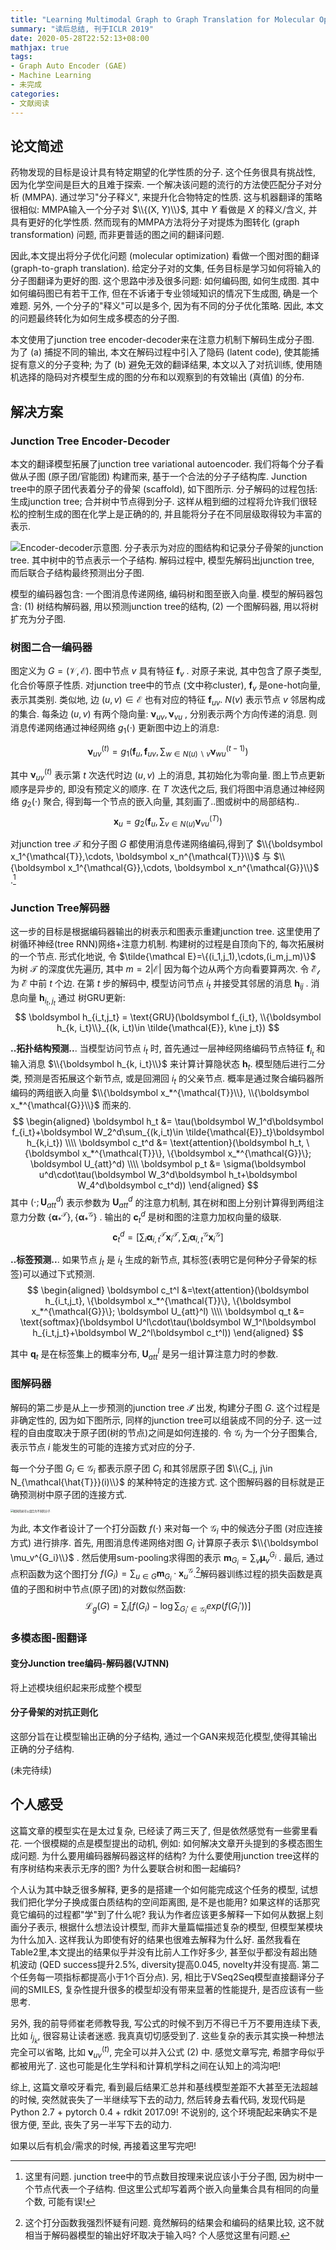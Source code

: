 ```yaml
---
title: "Learning Multimodal Graph to Graph Translation for Molecular Optimization"
summary: "读后总结, 刊于ICLR 2019"
date: 2020-05-28T22:52:13+08:00
mathjax: true
tags:
- Graph Auto Encoder (GAE)
- Machine Learning
- 未完成
categories:
- 文献阅读
---
```


## 论文简述

药物发现的目标是设计具有特定期望的化学性质的分子.  这个任务很具有挑战性, 因为化学空间是巨大的且难于探索. 一个解决该问题的流行的方法使匹配分子对分析 (MMPA). 通过学习"分子释义", 来提升化合物特定的性质. 这与机器翻译的策略很相似: MMPA输入一个分子对 $\\{(X, Y)\\}$, 其中 $Y$ 看做是 $X$ 的释义/含义, 并具有更好的化学性质. 然而现有的MMPA方法将分子对提炼为图转化 (graph transformation) 问题, 而非更普适的图之间的翻译问题.

因此,本文提出将分子优化问题 (molecular optimization) 看做一个图对图的翻译 (graph-to-graph translation). 给定分子对的文集, 任务目标是学习如何将输入的分子图翻译为更好的图. 这个思路中涉及很多问题: 如何编码图, 如何生成图. 其中如何编码图已有若干工作, 但在不诉诸于专业领域知识的情况下生成图, 确是一个难题. 另外, 一个分子的"释义"可以是多个, 因为有不同的分子优化策略. 因此, 本文的问题最终转化为如何生成多模态的分子图.

本文使用了junction tree encoder-decoder来在注意力机制下解码生成分子图. 为了 (a) 捕捉不同的输出, 本文在解码过程中引入了隐码 (latent code), 使其能捕捉有意义的分子变种; 为了 (b) 避免无效的翻译结果, 本文以入了对抗训练, 使用随机选择的隐码对齐模型生成的图的分布和以观察到的有效输出 (真值) 的分布.

## 解决方案

### Junction Tree Encoder-Decoder

本文的翻译模型拓展了junction tree variational autoencoder. 我们将每个分子看做从子图 (原子团/官能团) 构建而来, 基于一个合法的分子子结构库. Junction tree中的原子团代表着分子的骨架 (scaffold), 如下图所示. 分子解码的过程包括: 生成junction tree; 合并树中节点得到分子. 这样从粗到细的过程将允许我们很轻松的控制生成的图在化学上是正确的的, 并且能将分子在不同层级取得较为丰富的表示.

![](https://minys-blog.oss-cn-beijing.aliyuncs.com/2020-06-01-145411.png "Encoder-decoder示意图. 分子表示为对应的图结构和记录分子骨架的junction tree. 其中树中的节点表示一个子结构. 解码过程中, 模型先解码出junction tree, 而后联合子结构最终预测出分子图.")



模型的编码器包含: 一个图消息传递网络, 编码树和图至嵌入向量. 模型的解码器包含: (1) 树结构解码器, 用以预测junction tree的结构, (2) 一个图解码器, 用以将树扩充为分子图.

### 树图二合一编码器

图定义为 $G=(\mathcal{V}, \mathcal{E})$. 图中节点 $v$ 具有特征 $\boldsymbol f_v$ . 对原子来说, 其中包含了原子类型, 化合价等原子性质. 对junction tree中的节点 (文中称cluster),  $\boldsymbol f_v$ 是one-hot向量, 表示其类别. 类似地, 边 $(u,v)\in\mathcal{E}$ 也有对应的特征 $\boldsymbol f_{uv}$. $N(v)$ 表示节点 $v$ 邻居构成的集合. 每条边 $(u,v)$ 有两个隐向量: $\boldsymbol\nu_{uv} , \boldsymbol\nu_{vu}$ , 分别表示两个方向传递的消息. 则消息传递网络通过神经网络 $g_1(\cdot)$ 更新图中边上的消息:

$$
\boldsymbol\nu_{uv}^{(t)}=g_1\left(\boldsymbol f_u, 
\boldsymbol f_{uv}, \sum_{w\in N(u)\backslash v} 
\boldsymbol\nu_{wu}^{(t-1)}\right)
$$

其中 $\boldsymbol \nu_{uv}^{(t)}$ 表示第 $t$ 次迭代时边 $(u,v)$ 上的消息, 其初始化为零向量. 图上节点更新顺序是异步的, 即没有预定义的顺序. 在 $T$ 次迭代之后, 我们将图中消息通过神经网络 $g_2(\cdot)$ 聚合, 得到每一个节点的嵌入向量, 其刻画了..图或树中的局部结构..
$$
\boldsymbol x_u = g_2\left( \boldsymbol f_u, \sum_{v\in N(u)} \boldsymbol \nu_{vu}^{(T)} \right)
$$

对junction tree $\mathcal{T}$ 和分子图 $G$ 都使用消息传递网络编码,得到了 $\\{\boldsymbol x_1^{\mathcal{T}},\cdots, \boldsymbol x_n^{\mathcal{T}}\\}$ 与 $\\{\boldsymbol x_1^{\mathcal{G}},\cdots, \boldsymbol x_n^{\mathcal{G}}\\}$ .[^1]

### Junction Tree解码器

这一步的目标是根据编码器输出的树表示和图表示重建junction tree. 这里使用了树循环神经(tree RNN)网络+注意力机制. 构建树的过程是自顶向下的, 每次拓展树的一个节点. 形式化地说, 令 $\tilde{\mathcal E}=\{(i_1,j_1),\cdots,(i_m,j_m)\}$ 为树 $\mathcal{T}$ 的深度优先遍历, 其中 $m=2|\mathcal E|$ 因为每个边从两个方向看要算两次. 令 $\mathcal{\tilde E_t}$ 为 $\mathcal{\tilde E}$ 中前 $t$ 个边. 在第 $t$ 步的解码中, 模型访问节点 $i_t$ 并接受其邻居的消息 $\boldsymbol h_{ij}$ . 消息向量 $\boldsymbol h_{i_t,j_t}$ 通过 树GRU更新:
$$
\boldsymbol h_{i_t,j_t} = \text{GRU}(\boldsymbol f_{i_t}, \\{\boldsymbol h_{k, i_t}\\}_{(k, i_t)\in \tilde{\mathcal{E}}, k\ne j_t})
$$

**..拓扑结构预测..**. 当模型访问节点 $i_t$ 时, 首先通过一层神经网络编码节点特征 $\boldsymbol f_{i_t}$ 和输入消息 $\\{\boldsymbol h_{k, i_t}\\}$ 来计算计算隐状态 $\boldsymbol h_t$. 模型随后进行二分类, 预测是否拓展这个新节点, 或是回溯回 $i_t$ 的父亲节点. 概率是通过聚合编码器所编码的两组嵌入向量 $\\{\boldsymbol x_*^{\mathcal{T}}\\}, \\{\boldsymbol x_*^{\mathcal{G}}\\}$ 而来的.
$$
\begin{aligned}
\boldsymbol h_t &= \tau(\boldsymbol W_1^d\boldsymbol f_{i_t}+\boldsymbol W_2^d\sum_{(k,i_t)\in \tilde{\mathcal{E}}_t}\boldsymbol h_{k,i_t}) \\\\
\boldsymbol c_t^d &= \text{attention}(\boldsymbol h_t, \{\boldsymbol x_*^{\mathcal{T}}\}, \{\boldsymbol x_*^{\mathcal{G}}\}; \boldsymbol U_{att}^d) \\\\
\boldsymbol p_t &= \sigma(\boldsymbol u^d\cdot\tau(\boldsymbol W_3^d\boldsymbol h_t+\boldsymbol W_4^d\boldsymbol c_t^d))
\end{aligned}
$$
其中 $(\cdot;\boldsymbol U_{att}^d)$ 表示参数为 $\boldsymbol U_{att}^d$ 的注意力机制, 其在树和图上分别计算得到两组注意力分数 $\{\boldsymbol \alpha_*^{\mathcal{T}}\}, \{\boldsymbol \alpha_*^{\mathcal{G}}\}$ . 输出的 $\boldsymbol c_t^d$ 是树和图的注意力加权向量的级联.
$$
\boldsymbol c_t^d =  \left[\sum_i \boldsymbol \alpha_{i,t}^{\mathcal{T}}\boldsymbol x_{i}^{\mathcal{T}}, \sum_i \boldsymbol \alpha_{i,t}^{\mathcal{G}}\boldsymbol x_{i}^{\mathcal{G}}\right]
$$

**..标签预测..**. 如果节点 $j_t$ 是 $i_t$ 生成的新节点, 其标签(表明它是何种分子骨架的标签)可以通过下式预测. 
$$
\begin{aligned}
\boldsymbol c_t^l &=\text{attention}(\boldsymbol h_{i_t,j_t}, \{\boldsymbol x_*^{\mathcal{T}}\}, \{\boldsymbol x_*^{\mathcal{G}}\}; \boldsymbol U_{att}^l) \\\\
\boldsymbol q_t &= \text{softmax}(\boldsymbol U^l\cdot\tau(\boldsymbol W_1^l\boldsymbol h_{i_t,j_t}+\boldsymbol W_2^l\boldsymbol c_t^l))
\end{aligned}
$$

其中 $\boldsymbol q_t$ 是在标签集上的概率分布, $\boldsymbol U_{att}^l$ 是另一组计算注意力时的参数.

### 图解码器

解码的第二步是从上一步预测的junction tree $\mathcal{\hat{T}}$ 出发, 构建分子图 $G$. 这个过程是非确定性的, 因为如下图所示, 同样的junction tree可以组装成不同的分子. 这一过程的自由度取决于原子团(树的节点)之间是如何连接的. 令 $\mathcal{G}_i$ 为一个分子图集合, 表示节点 $i$ 能发生的可能的连接方式对应的分子. 

每一个分子图 $G_i \in \mathcal G_i$ 都表示原子团 $C_i$ 和其邻居原子团 $\\{C_j, j\in N_{\mathcal{\hat{T}}}(i)\\}$ 的某种特定的连接方式. 这个图解码器的目标就是正确预测树中原子团的连接方式.

<img src="https://minys-blog.oss-cn-beijing.aliyuncs.com/2020-06-02-114547.png" title="相同的树可以组合为不同的分子." style="zoom:30%;" />

为此, 本文作者设计了一个打分函数 $f(\cdot)$ 来对每一个 $\mathcal G_i$ 中的候选分子图 (对应连接方式) 进行排序. 首先, 用图消息传递网络对图 $G_i$ 计算原子表示 $\\{\boldsymbol \mu_v^{G_i}\\}$ . 然后使用sum-pooling求得图的表示 $\boldsymbol m_{G_i}=\sum_v \boldsymbol \mu_v^{G_i}$ . 最后, 通过点积函数为这个图打分 $f(G_i) = \sum_{u\in G}\boldsymbol m_{G_i}\cdot \boldsymbol x_u^{\mathcal{G}}$.[^2]解码器训练过程的损失函数是真值的子图和树中节点(原子团)的对数似然函数:
$$
\mathcal L_g(G) = \sum_i\left[ f(G_i)-\log\sum_{G_i'\in\mathcal G_i}exp(f(G_i')) \right]
$$

### 多模态图-图翻译

#### 变分Junction tree编码-解码器(VJTNN)

将上述模块组织起来形成整个模型

#### 分子骨架的对抗正则化

这部分旨在让模型输出正确的分子结构, 通过一个GAN来规范化模型,使得其输出正确的分子结构.



(未完待续)

## 个人感受

这篇文章的模型实在是太过复杂, 已经读了两三天了, 但是依然感觉有一些雾里看花. 一个很模糊的点是模型提出的动机, 例如: 如何解决文章开头提到的多模态图生成问题. 为什么要用编码器解码器这样的结构? 为什么要使用junction tree这样的有序树结构来表示无序的图? 为什么要联合树和图一起编码? 

个人认为其中缺乏很多解释, 更多的是搭建一个如何能完成这个任务的模型, 试想我们把化学分子换成蛋白质结构的空间距离图, 是不是也能用? 如果这样的话那究竟它编码的过程都"学"到了什么呢? 我认为作者应该更多解释一下如何从数据上刻画分子表示, 根据什么想法设计模型, 而非大量篇幅描述复杂的模型, 但模型某模块为什么加入. 这样我认为即使有好的结果也很难去解释为什么好. 虽然我看在Table2里,本文提出的结果似乎并没有比前人工作好多少, 甚至似乎都没有超出随机波动 (QED success提升2.5%, diversity提高0.045, novelty并没有提高. 第二个任务每一项指标都提高小于1个百分点). 另, 相比于VSeq2Seq模型直接翻译分子间的SMILES, 复杂性提升很多的模型却没有带来显著的性能提升, 是否应该有一些思考.

另外, 我的前导师崔老师教导我, 写公式的时候不到万不得已千万不要用连续下表, 比如 $i_{j_k}$, 很容易让读者迷惑. 我真真切切感受到了. 这些复杂的表示其实换一种想法完全可以省略, 比如 $\boldsymbol \nu_{uv}^{(t)}$, 完全可以并入公式 (2) 中. 感觉文章写完, 希腊字母似乎都被用光了. 这也可能是化生学科和计算机学科之间在认知上的鸿沟吧!

综上, 这篇文章咬牙看完, 看到最后结果汇总并和基线模型差距不大甚至无法超越的时候, 突然就丧失了一半继续写下去的动力, 然后转身去看代码, 发现代码是Python 2.7 + pytorch 0.4 + rdkit 2017.09! 不说别的, 这个环境配起来确实不是很方便, 至此, 丧失了另一半写下去的动力. 

如果以后有机会/需求的时候, 再接着这里写完吧!




[^1]: 这里有问题. junction tree中的节点数目按理来说应该小于分子图, 因为树中一个节点代表一个子结构. 但这里公式却写着两个嵌入向量集合具有相同的向量个数, 可能有误!
[^2]: 这个打分函数我强烈怀疑有问题. 竟然解码的结果会和编码的结果比较, 这不就相当于解码器模型的输出好坏取决于输入吗? 个人感觉这里有问题. 